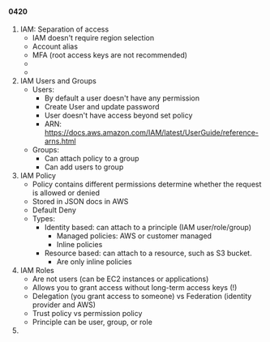 #### 0420
1. IAM: Separation of access
    - IAM doesn't require region selection
    - Account alias 
    - MFA (root access keys are not recommended)
    - 
    - 
2. IAM Users and Groups 
    - Users:
      - By default a user doesn't have any permission
      - Create User and update password
      - User doesn't have access beyond set policy
      - ARN: https://docs.aws.amazon.com/IAM/latest/UserGuide/reference-arns.html
    - Groups:
      - Can attach policy to a group 
      - Can add users to group
3. IAM Policy
   - Policy contains different permissions determine whether the request is allowed or denied
   - Stored in JSON docs in AWS
   - Default Deny
   - Types: 
     - Identity based: can attach to a principle (IAM user/role/group)
       - Managed policies: AWS or customer managed
       - Inline policies
     - Resource based: can attach to a resource, such as S3 bucket.
       - Are only inline policies
4. IAM Roles
    - Are not users (can be EC2 instances or applications)
    - Allows you to grant access without long-term access keys (!)
    - Delegation (you grant access to someone) vs Federation (identity provider and AWS)
    - Trust policy vs permission policy
    - Principle can be user, group, or role
5. 
